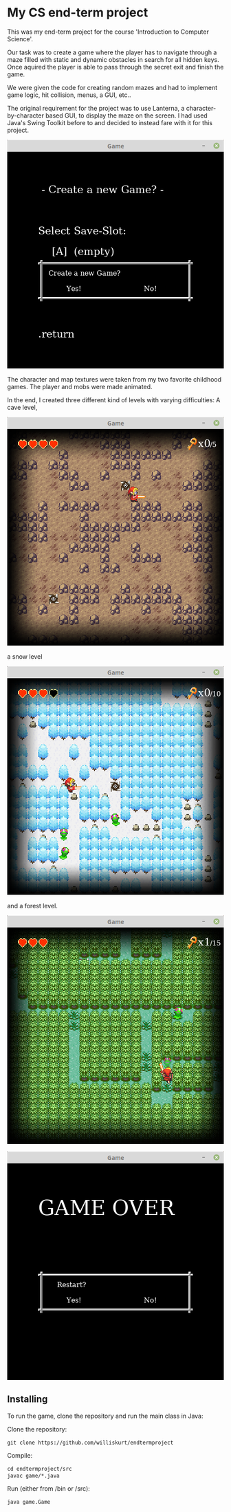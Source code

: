 # My CS end-term project
This was my end-term project for the course 'Introduction to Computer Science'.

Our task was to create a game where the player has to navigate through a maze filled with static and dynamic obstacles in search for all hidden keys.
Once aquired the player is able to pass through the secret exit and finish the game.

We were given the code for creating random mazes and had to implement game logic, hit collision, menus, a GUI, etc..

The original requirement for the project was to use Lanterna, a character-by-character based GUI, to display the maze on the screen.
I had used Java's Swing Toolkit before to and decided to instead fare with it for this project.


![Alt text](demo_2.png?raw=true "Game Menu")

The character and map textures were taken from my two favorite childhood games.
The player and mobs were made animated.

In the end, I created three different kind of levels with varying difficulties:
A cave level,

![Alt text](demo_3.png?raw=true "Cave level")

a snow level

![Alt text](demo_4.png?raw=true "Snow level")

and a forest level.

![Alt text](demo_5.png?raw=true "Forest level")

![Alt text](demo_6.png?raw=true "Game Over")

## Installing
To run the game, clone the repository and run the main class in Java:

Clone the repository:
```
git clone https://github.com/williskurt/endtermproject
```
Compile:
```
cd endtermproject/src
javac game/*.java
```
Run (either from /bin or /src):
```
java game.Game
```
